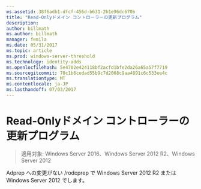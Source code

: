 ```yaml
---
ms.assetid: 38f6adb1-dfcf-456d-b631-2b1e96dc670b
title: "Read-Onlyドメイン コントローラーの更新プログラム"
description: 
author: billmath
ms.author: billmath
manager: femila
ms.date: 05/31/2017
ms.topic: article
ms.prod: windows-server-threshold
ms.technology: identity-adds
ms.openlocfilehash: 5e4702e424118bf2acfd1bfe2da26a65a57f7719
ms.sourcegitcommit: 70c1b6cedad55b9c7d2068c9aa4891c6c533ee4c
ms.translationtype: MT
ms.contentlocale: ja-JP
ms.lasthandoff: 07/03/2017
---
```

# <a name="read-only-domain-controller-updates"></a>Read-Onlyドメイン コントローラーの更新プログラム

>適用対象: Windows Server 2016、Windows Server 2012 R2、Windows Server 2012

Adprep への変更がない /rodcprep で Windows Server 2012 R2 または Windows Server 2012 でします。  
  


